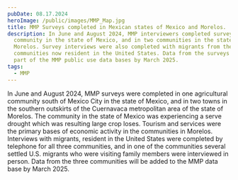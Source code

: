 ```yaml
---
pubDate: 08.17.2024
heroImage: /public/images/MMP_Map.jpg
title: MMP Surveys completed in Mexican states of Mexico and Morelos.
description: In June and August 2024, MMP interviewers completed surveys in one
  community in the state of Mexico, and in two communities in the state of
  Morelos. Survey interviews were also completed with migrants from the
  communities now resident in the United States. Data from the surveys should be
  part of the MMP public use data bases by March 2025.
tags:
  - MMP
---
```


In June and August 2024, MMP surveys were completed in one agricultural community south of Mexico City in the state of Mexico, and in two towns in the southern outskirts of the Cuernavaca metropolitan area of the state of Morelos. The community in the state of Mexico was experiencing a serve drought which was resulting large crop loses. Tourism and services were the primary bases of economic activity in the communities in Morelos. Interviews with migrants, resident in the United States were completed by telephone for all three communities, and in one of the communities several settled U.S. migrants who were visiting family members were interviewed in person. Data from the three communities will be added to the MMP data base by March 2025.
